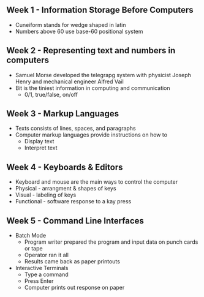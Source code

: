 ## Week 1 - Information Storage Before Computers
-  Cuneiform stands for wedge shaped in latin
-  Numbers above 60 use base-60 positional system
## Week 2 - Representing text and numbers in computers
-  Samuel Morse developed the telegrapg system with physicist Joseph Henry and mechanical engineer Alfred Vail
-  Bit is the tiniest information in computing and communication
    -  0/1, true/false, on/off
## Week 3 - Markup Languages
- Texts consists of lines, spaces, and paragraphs
- Computer markup languages provide instructions on how to
    -  Display text
    -  Interpret text
## Week 4 - Keyboards & Editors
-  Keyboard and mouse are the main ways to control the computer
-  Physical - arrangment & shapes of keys
-  Visual - labeling of keys
-  Functional - software response to a kay press
## Week 5 - Command Line Interfaces
- Batch Mode
    - Program writer prepared the program and input data on punch cards or tape
    - Operator ran it all
    - Results came back as paper printouts
- Interactive Terminals
    - Type a command
    - Press Enter
    - Computer prints out response on paper
